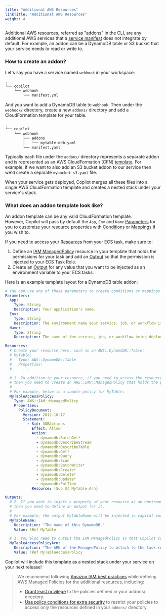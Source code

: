 ```yaml
---
title: "Additional AWS Resources"
linkTitle: "Additional AWS Resources"
weight: 4
---
```

Additional AWS resources, referred as "addons" in the CLI, are any additional AWS services 
that a [service manifest](docs/manifests) does not integrate by default. For example, an addon can be a DynamoDB table or
 S3 bucket that your service needs to read or write to.

### How to create an addon?

Let's say you have a service named `webhook` in your workspace:
```bash
.
└── copilot
    └── webhook
        └── manifest.yml
```
And you want to add a DynamoDB table to `webhook`. Then under the `webhook/` directory, create a new `addons/` directory and add a CloudFormation template for your table.
```bash
.
└── copilot
    └── webhook
        ├── addons
        │   └── mytable-ddb.yaml
        └── manifest.yaml
```
Typically each file under the `addons/` directory represents a separate addon and is represented as an AWS CloudFormation (CFN) [template](https://docs.aws.amazon.com/AWSCloudFormation/latest/UserGuide/template-anatomy.html). For example, if we want to also add an S3 bucket addon to our service then we'd create a separate `mybucket-s3.yaml` file.
 
When your service gets deployed, Copilot merges all these files into a single AWS CloudFormation template and creates a nested stack under your service's stack.

### What does an addon template look like?
An addon template can be any valid CloudFormation template.   
However, Copilot will pass by default the `App`, `Env` and `Name` [Parameters](https://docs.aws.amazon.com/AWSCloudFormation/latest/UserGuide/parameters-section-structure.html) for you to customize your resource properties with [Conditions](https://docs.aws.amazon.com/AWSCloudFormation/latest/UserGuide/conditions-section-structure.html) or [Mappings](https://docs.aws.amazon.com/AWSCloudFormation/latest/UserGuide/mappings-section-structure.html) if you wish to.

If you need to access your [Resources](https://docs.aws.amazon.com/AWSCloudFormation/latest/UserGuide/resources-section-structure.html) from your ECS task, make sure to:
1. Define an [IAM ManagedPolicy](https://docs.aws.amazon.com/AWSCloudFormation/latest/UserGuide/aws-resource-iam-managedpolicy.html) resource in your template that holds the permissions for your task and add an [Output](https://docs.aws.amazon.com/AWSCloudFormation/latest/UserGuide/outputs-section-structure.html) so that the permission is injected to your ECS Task Role.
2. Create an [Output](https://docs.aws.amazon.com/AWSCloudFormation/latest/UserGuide/outputs-section-structure.html) for any value that you want to be injected as an environment variable to your ECS tasks.

Here is an example template layout for a DynamoDB table addon:
```yaml
# You can use any of these parameters to create conditions or mappings in your template.
Parameters:
  App:
    Type: String
    Description: Your application's name.
  Env:
    Type: String
    Description: The environment name your service, job, or workflow is being deployed to.
  Name:
    Type: String
    Description: The name of the service, job, or workflow being deployed.

Resources:
  # Create your resource here, such as an AWS::DynamoDB::Table:
  # MyTable:
  #   Type: AWS::DynamoDB::Table
  #   Properties:
  #     ...

  # 1. In addition to your resource, if you need to access the resource from your ECS task 
  # then you need to create an AWS::IAM::ManagedPolicy that holds the permissions for your resource.
  #
  # For example, below is a sample policy for MyTable:
  MyTableAccessPolicy:
    Type: AWS::IAM::ManagedPolicy
    Properties:
      PolicyDocument:
        Version: 2012-10-17
        Statement:
          - Sid: DDBActions
            Effect: Allow
            Action:
              - dynamodb:BatchGet*
              - dynamodb:DescribeStream
              - dynamodb:DescribeTable
              - dynamodb:Get*
              - dynamodb:Query
              - dynamodb:Scan
              - dynamodb:BatchWrite*
              - dynamodb:Create*
              - dynamodb:Delete*
              - dynamodb:Update*
              - dynamodb:PutItem
            Resource: !Sub ${ MyTable.Arn}

Outputs:
  # 2. If you want to inject a property of your resource as an environment variable to your ECS task,
  # then you need to define an output for it.
  #
  # For example, the output MyTableName will be injected in capital snake case, MY_TABLE_NAME, to your task.
  MyTableName:
    Description: "The name of this DynamoDB."
    Value: !Ref MyTable

  # 1. You also need to output the IAM ManagedPolicy so that Copilot can inject it to your ECS task role.
  MyTableAccessPolicyArn:
    Description: "The ARN of the ManagedPolicy to attach to the task role."
    Value: !Ref MyTableAccessPolicy
```

Copilot will include this template as a nested stack under your service on your next release!

> We recommend following [Amazon IAM best practices](https://docs.aws.amazon.com/IAM/latest/UserGuide/best-practices.html) while defining AWS Managed Policies for the additional resources, including:
> * [Grant least privilege](https://docs.aws.amazon.com/IAM/latest/UserGuide/best-practices.html#grant-least-privilege) to the policies defined in your addons/ directory.
> * [Use policy conditions for extra security](https://docs.aws.amazon.com/IAM/latest/UserGuide/best-practices.html#use-policy-conditions) to restrict your policies to access only the resources defined in your `addons/` directory. 